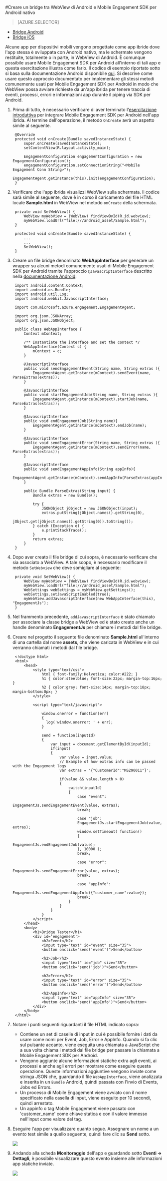 <properties 
	pageTitle="Creare un bridge tra WebView di Android e Mobile Engagement SDK per Android nativo" 
	description="Viene descritto come creare un bridge tra WebView che esegue JavaScript e Mobile Engagement SDK nativo per Android"		
	services="mobile-engagement" 
	documentationCenter="mobile" 
	authors="piyushjo" 
	manager="erikre" 
	editor="" />

<tags 
	ms.service="mobile-engagement" 
	ms.workload="mobile" 
	ms.tgt_pltfrm="mobile-android" 
	ms.devlang="Java" 
	ms.topic="article" 
	ms.date="08/19/2016" 
	ms.author="piyushjo" />

#Creare un bridge tra WebView di Android e Mobile Engagement SDK per Android nativo

> [AZURE.SELECTOR]
- [Bridge Android](mobile-engagement-bridge-webview-native-android.md)
- [Bridge iOS](mobile-engagement-bridge-webview-native-ios.md)

Alcune app per dispositivi mobili vengono progettate come app ibride dove l'app stessa è sviluppata con Android nativo, ma le schermate vengono restituite, totalmente o in parte, in WebView di Android. È comunque possibile usare Mobile Engagement SDK per Android all'interno di tali app e questa esercitazione illustra come farlo. Il codice di esempio riportato sotto si basa sulla documentazione Android disponibile [qui](https://developer.android.com/guide/webapps/webview.html#BindingJavaScript). Si descrive come usare questo approccio documentato per implementare gli stessi metodi comunemente usati per Mobile Engagement SDK per Android in modo che WebView possa avviare richieste da un'app ibrida per tenere traccia di eventi, processi, errori e informazioni app durante il piping via SDK per Android.

1. Prima di tutto, è necessario verificare di aver terminato l'[esercitazione introduttiva](mobile-engagement-android-get-started.md) per integrare Mobile Engagement SDK per Android nell'app ibrida. Al termine dell'operazione, il metodo `OnCreate` avrà un aspetto simile al seguente.
    
		@Override
	    protected void onCreate(Bundle savedInstanceState) {
	        super.onCreate(savedInstanceState);
	        setContentView(R.layout.activity_main);
	
	        EngagementConfiguration engagementConfiguration = new EngagementConfiguration();
	        engagementConfiguration.setConnectionString("<Mobile Engagement Conn String>");
	        EngagementAgent.getInstance(this).init(engagementConfiguration);
	    }

2. Verificare che l'app ibrida visualizzi WebView sulla schermata. Il codice sarà simile al seguente, dove è in corso il caricamento del file HTML locale **Sample.html** in WebView nel metodo `onCreate` della schermata.

	    private void SetWebView() {
	        WebView myWebView = (WebView) findViewById(R.id.webview);
	        myWebView.loadUrl("file:///android_asset/Sample.html");
		}

		protected void onCreate(Bundle savedInstanceState) {
			...
			...
			SetWebView();
	    }

3. Creare un file bridge denominato **WebAppInterface** per generare un wrapper su alcuni metodi comunemente usati di Mobile Engagement SDK per Android tramite l'approccio `@JavascriptInterface` descritto nella [documentazione Android](https://developer.android.com/guide/webapps/webview.html#BindingJavaScript):

		import android.content.Context;
		import android.os.Bundle;
		import android.util.Log;
		import android.webkit.JavascriptInterface;
		
		import com.microsoft.azure.engagement.EngagementAgent;
		
		import org.json.JSONArray;
		import org.json.JSONObject;
		
		public class WebAppInterface {
		    Context mContext;
		
		    /** Instantiate the interface and set the context */
		    WebAppInterface(Context c) {
		        mContext = c;
		    }
		
		    @JavascriptInterface
		    public void sendEngagementEvent(String name, String extras ){
		        EngagementAgent.getInstance(mContext).sendEvent(name, ParseExtras(extras));
		    }
		
		    @JavascriptInterface
		    public void startEngagementJob(String name, String extras ){
		        EngagementAgent.getInstance(mContext).startJob(name, ParseExtras(extras));
		    }
		
		    @JavascriptInterface
		    public void endEngagementJob(String name){
		        EngagementAgent.getInstance(mContext).endJob(name);
		    }
		
		    @JavascriptInterface
		    public void sendEngagementError(String name, String extras ){
		        EngagementAgent.getInstance(mContext).sendError(name, ParseExtras(extras));
		    }
		
		    @JavascriptInterface
		    public void sendEngagementAppInfo(String appInfo){
		        EngagementAgent.getInstance(mContext).sendAppInfo(ParseExtras(appInfo));
		    }
		
		    public Bundle ParseExtras(String input) {
		        Bundle extras = new Bundle();
		
		        try {
		            JSONObject jObject = new JSONObject(input);
		            extras.putString(jObject.names().getString(0),
		                    jObject.get(jObject.names().getString(0)).toString());
		        } catch (Exception e) {
		            e.printStackTrace();
		        }
		        return extras;
		    }
		}  

4. Dopo aver creato il file bridge di cui sopra, è necessario verificare che sia associato a WebView. A tale scopo, è necessario modificare il metodo `SetWebview` che deve somigliare al seguente:

	    private void SetWebView() {
	        WebView myWebView = (WebView) findViewById(R.id.webview);
	        myWebView.loadUrl("file:///android_asset/Sample.html");
	        WebSettings webSettings = myWebView.getSettings();
	        webSettings.setJavaScriptEnabled(true);
	        myWebView.addJavascriptInterface(new WebAppInterface(this), "EngagementJs");
	    }

5. Nel frammento precedente, `addJavascriptInterface` è stato chiamato per associare la classe bridge a WebView ed è stato creato anche un handle denominato **EngagementJs** per chiamare i metodi dal file bridge.

6. Creare nel progetto il seguente file denominato **Sample.html** all'interno di una cartella dal nome **assets**, che viene caricata in WebView e in cui verranno chiamati i metodi dal file bridge.

		<!doctype html>
		<html>
		    <head>
		        <style type='text/css'>
		            html { font-family:Helvetica; color:#222; }
		            h1 { color:steelblue; font-size:22px; margin-top:16px; }
		            h2 { color:grey; font-size:14px; margin-top:18px; margin-bottom:0px; }
		        </style>
		
		        <script type="text/javascript">
		
		            window.onerror = function(err)
		            {
		              log('window.onerror: ' + err);
		            }
		
		            send = function(inputId)
		            {
		                var input = document.getElementById(inputId);
		                if(input)
		                {
		                    var value = input.value;
		                    // Example of how extras info can be passed with the Engagement logs
		                    var extras = '{"CustomerId":"MS290011"}';
		
		                    if(value && value.length > 0)
		                    {
		                        switch(inputId)
		                        {
		                            case "event":
		                            EngagementJs.sendEngagementEvent(value, extras);
		                            break;
		
		                            case "job":
		                            EngagementJs.startEngagementJob(value, extras);
		                            window.setTimeout( function()
		                            {
		                              EngagementJs.endEngagementJob(value);
		                            }, 10000 );
		                            break;
		
		                            case "error":
		                            EngagementJs.sendEngagementError(value, extras);
		                            break;
		
		                            case "appInfo":
		                            EngagementJs.sendEngagementAppInfo({"customer_name":value});
		                            break;
		                        }
		                    }
		                }
		            }
		        </script>
		    </head>
		    <body>
		        <h1>Bridge Tester</h1>
		        <div id='engagement'>
		            <h2>Event</h2>
		            <input type="text" id="event" size="35">
		            <button onclick="send('event')">Send</button>
		
		            <h2>Job</h2>
		            <input type="text" id="job" size="35">
		            <button onclick="send('job')">Send</button>
		
		            <h2>Error</h2>
		            <input type="text" id="error" size="35">
		            <button onclick="send('error')">Send</button>
		
		            <h2>AppInfo</h2>
		            <input type="text" id="appInfo" size="35">
		            <button onclick="send('appInfo')">Send</button>
		        </div>
		    </body>
		</html>

8. Notare i punti seguenti riguardanti il file HTML indicato sopra:

	- 	Contiene un set di caselle di input in cui è possibile fornire i dati da usare come nomi per Event, Job, Error e AppInfo. Quando si fa clic sul pulsante accanto, viene eseguita una chiamata a JavaScript che a sua volta chiama i metodi dal file bridge per passare la chiamata a Mobile Engagement SDK per Android.
	- 	Vengono aggiunte alcune informazioni statiche extra agli eventi, ai processi e anche agli errori per mostrare come eseguire questa operazione. Queste informazioni aggiuntive vengono inviate come stringa JSON che, guardando il file `WebAppInterface`, viene analizzata e inserita in un `Bundle` Android, quindi passata con l'invio di Events, Jobs ed Errors.
	- 	Un processo di Mobile Engagement viene avviato con il nome specificato nella casella di input, viene eseguito per 10 secondi, quindi arrestato.
	- 	Un appinfo o tag Mobile Engagement viene passato con 'customer\_name' come chiave statica e con il valore immesso nell'input come valore del tag.
 
9. Eseguire l'app per visualizzare quanto segue. Assegnare un nome a un evento test simile a quello seguente, quindi fare clic su **Send** sotto.

	![][1]

10. Andando alla scheda **Monitoraggio** dell'app e guardando sotto **Eventi -> Dettagli**, è possibile visualizzare questo evento insieme alle informazioni app statiche inviate.

	![][2]

<!-- Images. -->  
[1]: ./media/mobile-engagement-bridge-webview-native-android/sending-event.png
[2]: ./media/mobile-engagement-bridge-webview-native-android/event-output.png

<!---HONumber=AcomDC_0824_2016-->